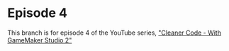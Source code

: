 # Episode 4
This branch is for episode 4 of the YouTube series, ["Cleaner Code - With GameMaker Studio 2"](https://www.youtube.com/playlist?list=PLrXhJVZ8kwjPvPeGShArjRriVFv7DxNSf)

